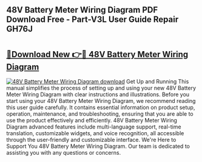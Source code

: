 ## 48V Battery Meter Wiring Diagram PDF Download Free - Part-V3L User Guide Repair GH76J

# <h2><a href="http://dfsaem.blite.top/?on=48V+Battery+Meter+Wiring+Diagram">🔗Download New 👉🔴 48V Battery Meter Wiring Diagram</a></h2>

[![48V Battery Meter Wiring Diagram download](https://i.imgur.com/lujVjoI.png)](http://dfsaem.blite.top/?on=48V+Battery+Meter+Wiring+Diagram)
Get Up and Running This manual simplifies the process of setting up and using your new 48V Battery Meter Wiring Diagram with clear instructions and illustrations. Before you start using your 48V Battery Meter Wiring Diagram, we recommend reading this user guide carefully. It contains essential information on product setup, operation, maintenance, and troubleshooting, ensuring that you are able to use the product effectively and efficiently. 48V Battery Meter Wiring Diagram advanced features include multi-language support, real-time translation, customizable widgets, and voice recognition, all accessible through the user-friendly and customizable interface. We're Here to Support You 48V Battery Meter Wiring Diagram. Our team is dedicated to assisting you with any questions or concerns.
